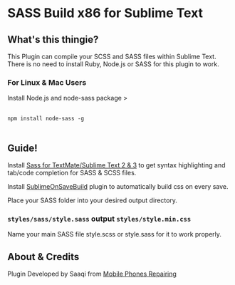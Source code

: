 # SASS Build x86 for Sublime Text


## What's this thingie?
This Plugin can compile your SCSS and SASS files within Sublime Text. There is no need to install Ruby, Node.js or SASS for this plugin to work.


### For Linux & Mac Users
Install Node.js and node-sass package ><br><br>

`npm install node-sass -g`<br><br>

## Guide!
Install [Sass for TextMate/Sublime Text 2 & 3](https://github.com/nathos/sass-textmate-bundle) to get syntax highlighting and tab/code completion for SASS & SCSS files.

Install [SublimeOnSaveBuild](https://github.com/alexnj/SublimeOnSaveBuild) plugin to automatically build css on every save.

Place your SASS folder into your desired output directory.

### `styles/sass/style.sass` output `styles/style.min.css`
Name your main SASS file style.scss or style.sass for it to work properly.


## About & Credits
Plugin Developed by Saaqi from [Mobile Phones Repairing](http://repair-mobiles.com/)
